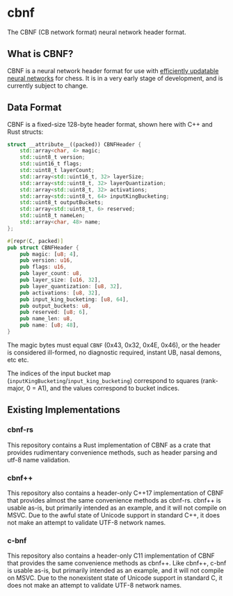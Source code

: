 # cbnf
The CBNF (CB network format) neural network header format.

## What is CBNF?

CBNF is a neural network header format for use with [efficiently updatable neural networks](https://en.wikipedia.org/wiki/Efficiently_updatable_neural_network) for chess. It is in a very early stage of development, and is currently subject to change.

## Data Format

CBNF is a fixed-size 128-byte header format, shown here with C++ and Rust structs:

```cpp
struct __attribute__((packed)) CBNFHeader {
	std::array<char, 4> magic;
	std::uint8_t version;
	std::uint16_t flags;
	std::uint8_t layerCount;
	std::array<std::uint16_t, 32> layerSize;
	std::array<std::uint8_t, 32> layerQuantization;
	std::array<std::uint8_t, 32> activations;
	std::array<std::uint8_t, 64> inputKingBucketing;
	std::uint8_t outputBuckets;
	std::array<std::uint8_t, 6> reserved;
	std::uint8_t nameLen;
	std::array<char, 48> name;
};
```

```rust
#[repr(C, packed)]
pub struct CBNFHeader {
    pub magic: [u8; 4],
    pub version: u16,
    pub flags: u16,
    pub layer_count: u8,
	pub layer_size: [u16, 32],
	pub layer_quantization: [u8, 32],
	pub activations: [u8, 32],
	pub input_king_bucketing: [u8, 64],
    pub output_buckets: u8,
	pub reserved: [u8; 6],
    pub name_len: u8,
    pub name: [u8; 48],
}
```

The magic bytes must equal `CBNF` (0x43, 0x32, 0x4E, 0x46), or the header is considered ill-formed, no diagnostic required, instant UB, nasal demons, etc etc.

The indices of the input bucket map (`inputKingBucketing`/`input_king_bucketing`) correspond to squares (rank-major, 0 = A1), and the values correspond to bucket indices.

## Existing Implementations

### cbnf-rs
This repository contains a Rust implementation of CBNF as a crate that provides rudimentary convenience methods, such as header parsing and utf-8 name validation.

### cbnf++
This repository also contains a header-only C++17 implementation of CBNF that provides almost the same convenience methods as cbnf-rs. cbnf++ is usable as-is, but primarily intended as an example, and it will not compile on MSVC. Due to the awful state of Unicode support in standard C++, it does not make an attempt to validate UTF-8 network names.

### c-bnf
This repository also contains a header-only C11 implementation of CBNF that provides the same convenience methods as cbnf++. Like cbnf++, c-bnf is usable as-is, but primarily intended as an example, and it will not compile on MSVC. Due to the nonexistent state of Unicode support in standard C, it does not make an attempt to validate UTF-8 network names.

